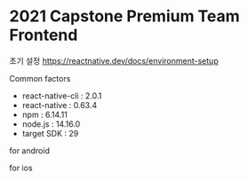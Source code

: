 # 2021 Capstone Premium Team Frontend

초기 설정
        https://reactnative.dev/docs/environment-setup

Common factors
 - react-native-cli : 2.0.1
 - react-native : 0.63.4
 - npm : 6.14.11
 - node.js : 14.16.0
 - target SDK : 29

 for android

 for ios

 